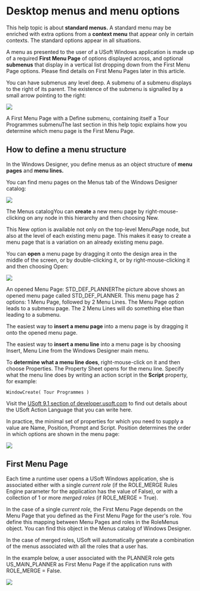 # Desktop menus and menu options

This help topic is about **standard menus.** A standard menu may be enriched with extra options from a **context menu** that appear only in certain contexts. The standard options appear in all situations.

A menu as presented to the user of a USoft Windows application is made up of a required **First Menu Page** of options displayed across, and optional **submenus** that display in a vertical list dropping down from the First Menu Page options. Please find details on First Menu Pages later in this article.

You can have submenus any level deep. A submenu of a submenu displays to the right of its parent. The existence of the submenu is signalled by a small arrow pointing to the right:

![](/api/Desktop%20UIs/Desktop%20menus/assets/4deb81b8-791e-4d78-808e-08cb6fcd9cb6.png)

A First Menu Page with a Define submenu, containing itself a Tour Programmes submenuThe last section in this help topic explains how you determine which menu page is the First Menu Page.

## How to define a menu structure

In the Windows Designer, you define menus as an object structure of **menu pages** and **menu lines.** 

You can find menu pages on the Menus tab of the Windows Designer catalog:

![](/api/Desktop%20UIs/Desktop%20menus/assets/b0dc86b5-3b61-42f0-b4f1-004e0eb0b775.png)

The Menus catalogYou can **create** a new menu page by right-mouse-clicking on any node in this hierarchy and then choosing New.

This New option is available not only on the top-level MenuPage node, but also at the level of each existing menu page. This makes it easy to create a menu page that is a variation on an already existing menu page.

You can **open** a menu page by dragging it onto the design area in the middle of the screen, or by double-clicking it, or by right-mouse-clicking it and then choosing Open:

![](/api/Desktop%20UIs/Desktop%20menus/assets/a054c70b-145b-490a-ba73-05d0f1181be1.png)

An opened Menu Page: STD_DEF_PLANNERThe picture above shows an opened menu page called STD_DEF_PLANNER. This menu page has 2 options: 1 Menu Page, followed by 2 Menu Lines. The Menu Page option leads to a submenu page. The 2 Menu Lines will do something else than leading to a submenu.

The easiest way to **insert a menu page** into a menu page is by dragging it onto the opened menu page.

The easiest way to **insert a menu line** into a menu page is by choosing Insert, Menu Line from the Windows Designer main menu.

To **determine what a menu line does**, right-mouse-click on it and then choose Properties. The Property Sheet opens for the menu line. Specify what the menu line does by writing an action script in the **Script** property, for example:

```
WindowCreate( Tour Programmes )
```

Visit the [USoft 9.1 section of developer.usoft.com](https://developer.usoft.com/documentation/91doc/dr_usoft_action_language.htm) to find out details about the USoft Action Language that you can write here.

In practice, the minimal set of properties for which you need to supply a value are Name, Position, Prompt and Script. Position determines the order in which options are shown in the menu page:

![](/api/Desktop%20UIs/Desktop%20menus/assets/6b46f913-1ff8-4153-9958-39bdc1b26705.png)

## First Menu Page

Each time a runtime user opens a USoft Windows application, she is associated either with a single *current role* (if the ROLE_MERGE Rules Engine parameter for the application has the value of False), or with a collection of 1 or more *merged roles* (if ROLE_MERGE = True).

In the case of a single *current role,* the First Menu Page depends on the Menu Page that you defined as the First Menu Page for the user's role. You define this mapping between Menu Pages and roles in the RoleMenus object. You can find this object in the Menus catalog of Windows Designer.

In the case of merged roles, USoft will automatically generate a combination of the menus associated with all the roles that a user has.

In the example below, a user associated with the PLANNER role gets US_MAIN_PLANNER as First Menu Page if the application runs with ROLE_MERGE = False.

![](/api/Desktop%20UIs/Desktop%20menus/assets/0b7746ce-0065-4d58-aa7a-b963cb7bb655.png)

 

 